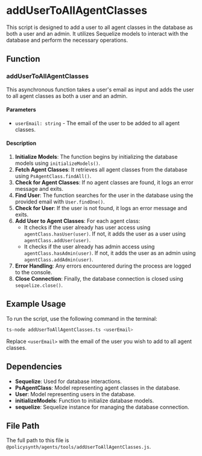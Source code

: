 # addUserToAllAgentClasses

This script is designed to add a user to all agent classes in the database as both a user and an admin. It utilizes Sequelize models to interact with the database and perform the necessary operations.

## Function

### addUserToAllAgentClasses

This asynchronous function takes a user's email as input and adds the user to all agent classes as both a user and an admin.

#### Parameters

- `userEmail: string` - The email of the user to be added to all agent classes.

#### Description

1. **Initialize Models**: The function begins by initializing the database models using `initializeModels()`.
2. **Fetch Agent Classes**: It retrieves all agent classes from the database using `PsAgentClass.findAll()`.
3. **Check for Agent Classes**: If no agent classes are found, it logs an error message and exits.
4. **Find User**: The function searches for the user in the database using the provided email with `User.findOne()`.
5. **Check for User**: If the user is not found, it logs an error message and exits.
6. **Add User to Agent Classes**: For each agent class:
   - It checks if the user already has user access using `agentClass.hasUser(user)`. If not, it adds the user as a user using `agentClass.addUser(user)`.
   - It checks if the user already has admin access using `agentClass.hasAdmin(user)`. If not, it adds the user as an admin using `agentClass.addAdmin(user)`.
7. **Error Handling**: Any errors encountered during the process are logged to the console.
8. **Close Connection**: Finally, the database connection is closed using `sequelize.close()`.

## Example Usage

To run the script, use the following command in the terminal:

```bash
ts-node addUserToAllAgentClasses.ts <userEmail>
```

Replace `<userEmail>` with the email of the user you wish to add to all agent classes.

## Dependencies

- **Sequelize**: Used for database interactions.
- **PsAgentClass**: Model representing agent classes in the database.
- **User**: Model representing users in the database.
- **initializeModels**: Function to initialize database models.
- **sequelize**: Sequelize instance for managing the database connection.

## File Path

The full path to this file is `@policysynth/agents/tools/addUserToAllAgentClasses.js`.